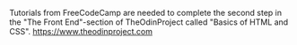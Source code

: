 Tutorials from FreeCodeCamp are needed to complete the second step in the "The Front End"-section of TheOdinProject called "Basics of HTML and CSS".
https://www.theodinproject.com
